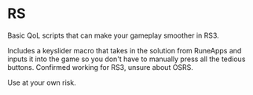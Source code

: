 # RS

Basic QoL scripts that can make your gameplay smoother in RS3.

Includes a keyslider macro that takes in the solution from RuneApps and inputs it into the game so you don't have to manually press all the tedious buttons. Confirmed working for RS3, unsure about OSRS.

Use at your own risk.
